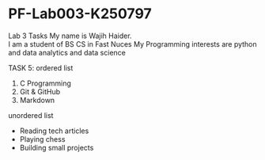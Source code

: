 # PF-Lab003-K250797
Lab 3 Tasks
My name is Wajih Haider.  
I am a student of BS CS in Fast Nuces
My Programming interests are python and data analytics and data science

TASK 5:
ordered list
1. C Programming          
2. Git & GitHub
3. Markdown

unordered list
- Reading tech articles    
- Playing chess
- Building small projects

